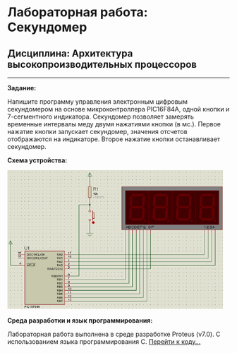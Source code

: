 # Лабораторная работа: Секундомер


## Дисциплина: Архитектура высокопроизводительных процессоров


---


**Задание:**


Напишите программу управления электронным цифровым секундомером на основе микроконтроллера PIC16F84A, одной кнопки и 7-сегментного индикатора. Секундомер позволяет замерять временные интервалы меду двумя нажатиями кнопки (в мс.). Первое нажатие кнопки запускает секундомер, значения отсчетов отображаются на индикаторе. Второе нажатие кнопки останавливает секундомер.


**Схема устройства:**


![Image of Yaktocat](https://github.com/PiterPoker/stopwatch/blob/master/stopwatchScheme.PNG)


**Среда разработки и язык программирования:**


Лабораторная работа выполнена в среде разработке Proteus (v7.0). С использованием языка программирования C. [Перейти к коду...](https://github.com/PiterPoker/stopwatch/blob/master/firmware.c)
